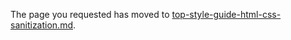 
The page you requested has moved to [top-style-guide-html-css-sanitization.md](top-style-guide-html-css-sanitization.md).